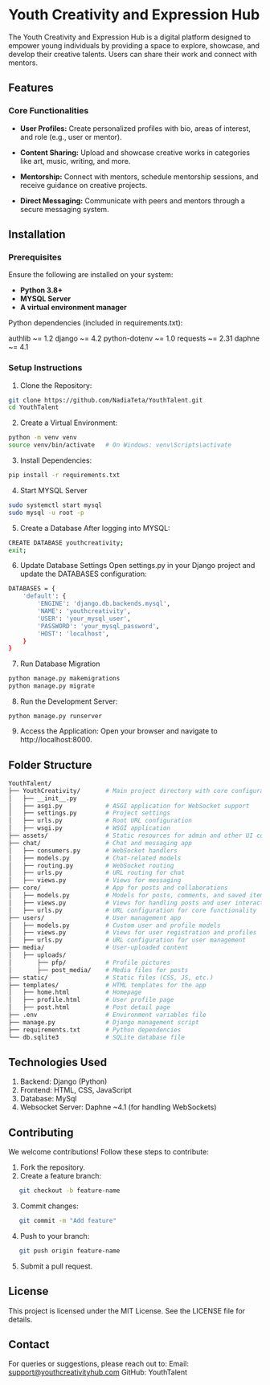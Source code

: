 # Youth Creativity and Expression Hub
The Youth Creativity and Expression Hub is a digital platform designed to empower young individuals by providing a space to explore, showcase, and develop their creative talents. Users can share their work and connect with mentors.

## Features
### Core Functionalities
- **User Profiles:**
Create personalized profiles with bio, areas of interest, and role (e.g., user or mentor).

- **Content Sharing:**
Upload and showcase creative works in categories like art, music, writing, and more.

- **Mentorship:**
Connect with mentors, schedule mentorship sessions, and receive guidance on creative projects.

- **Direct Messaging:**
Communicate with peers and mentors through a secure messaging system.

## Installation
### Prerequisites
Ensure the following are installed on your system:

- **Python 3.8+**
- **MYSQL Server**
- **A virtual environment manager**

Python dependencies (included in requirements.txt):

authlib ~= 1.2
django ~= 4.2
python-dotenv ~= 1.0
requests ~= 2.31
daphne ~= 4.1 

### Setup Instructions
1. Clone the Repository:

```sh
git clone https://github.com/NadiaTeta/YouthTalent.git
cd YouthTalent
```

2. Create a Virtual Environment:

```sh
python -m venv venv
source venv/bin/activate   # On Windows: venv\Scripts\activate
```

3. Install Dependencies:

```sh
pip install -r requirements.txt
```
4. Start MYSQL Server

```sh
sudo systemctl start mysql
sudo mysql -u root -p
```
5. Create a Database
After logging into MYSQL:
   
```sh
CREATE DATABASE youthcreativity;
exit;
```
6. Update Database Settings
Open settings.py in your Django project and update the DATABASES configuration:

```sh
DATABASES = {
    'default': {
        'ENGINE': 'django.db.backends.mysql',
        'NAME': 'youthcreativity',
        'USER': 'your_mysql_user',
        'PASSWORD': 'your_mysql_password',
        'HOST': 'localhost',
    }
}
```

7. Run Database Migration

```sh
python manage.py makemigrations
python manage.py migrate
```

8. Run the Development Server:

```
python manage.py runserver
```

9. Access the Application:
Open your browser and navigate to http://localhost:8000.

## Folder Structure
```sh
YouthTalent/
├── YouthCreativity/       # Main project directory with core configurations
│   ├── __init__.py
│   ├── asgi.py            # ASGI application for WebSocket support
│   ├── settings.py        # Project settings
│   ├── urls.py            # Root URL configuration
│   ├── wsgi.py            # WSGI application
├── assets/                # Static resources for admin and other UI components
├── chat/                  # Chat and messaging app
│   ├── consumers.py       # WebSocket handlers
│   ├── models.py          # Chat-related models
│   ├── routing.py         # WebSocket routing
│   ├── urls.py            # URL routing for chat
│   ├── views.py           # Views for messaging
├── core/                  # App for posts and collaborations
│   ├── models.py          # Models for posts, comments, and saved items
│   ├── views.py           # Views for handling posts and user interactions
│   ├── urls.py            # URL configuration for core functionality
├── users/                 # User management app
│   ├── models.py          # Custom user and profile models
│   ├── views.py           # Views for user registration and profiles
│   ├── urls.py            # URL configuration for user management
├── media/                 # User-uploaded content
│   ├── uploads/
│       ├── pfp/           # Profile pictures
│       ├── post_media/    # Media files for posts
├── static/                # Static files (CSS, JS, etc.)
├── templates/             # HTML templates for the app
│   ├── home.html          # Homepage
│   ├── profile.html       # User profile page
│   ├── post.html          # Post detail page
├── .env                   # Environment variables file
├── manage.py              # Django management script
├── requirements.txt       # Python dependencies
└── db.sqlite3             # SQLite database file
```
   
## Technologies Used
1. Backend: Django (Python)
2. Frontend: HTML, CSS, JavaScript
3. Database: MySql
4. Websocket Server: Daphne ~4.1 (for handling WebSockets)
   
## Contributing
We welcome contributions! Follow these steps to contribute:

1. Fork the repository.
2. Create a feature branch:
```sh
   git checkout -b feature-name
```
3. Commit changes:
```sh
   git commit -m "Add feature"
```
4. Push to your branch:
```sh
   git push origin feature-name
```
5. Submit a pull request.
 
## License
This project is licensed under the MIT License. See the LICENSE file for details.

## Contact
For queries or suggestions, please reach out to:
Email: support@youthcreativityhub.com
GitHub: YouthTalent
